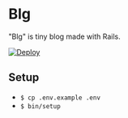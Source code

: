 # Blg

"Blg" is tiny blog made with Rails.

[![Deploy](https://www.herokucdn.com/deploy/button.svg)](https://heroku.com/deploy)

## Setup

- `$ cp .env.example .env`
- `$ bin/setup`
